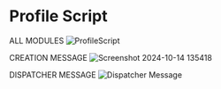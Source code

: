 # Profile Script

ALL MODULES
![ProfileScript](https://github.com/user-attachments/assets/080b6cb2-f483-4b13-bc5f-dc4db312de09)

CREATION MESSAGE
![Screenshot 2024-10-14 135418](https://github.com/user-attachments/assets/9ef845f0-f4f0-44e1-9a3c-e998c26a71e6)

DISPATCHER MESSAGE
![Dispatcher Message](https://github.com/user-attachments/assets/c86ff5b5-5b82-4bb7-86c6-49d315e959ec)
